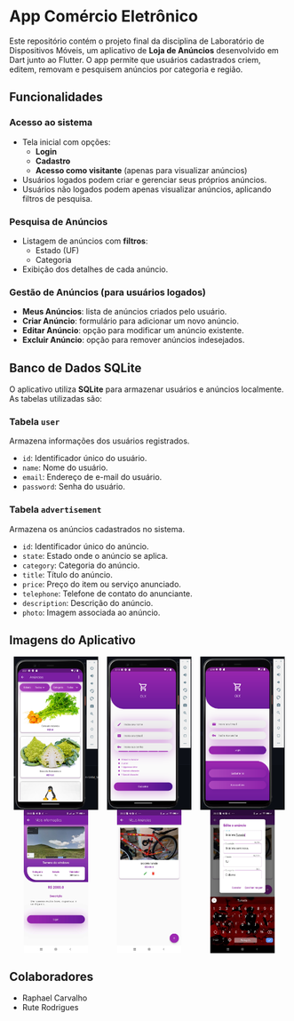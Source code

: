 # App Comércio Eletrônico

Este repositório contém o projeto final da disciplina de Laboratório de Dispositivos Móveis, um aplicativo de **Loja de Anúncios** desenvolvido em Dart junto ao Flutter. O app permite que usuários cadastrados criem, editem, removam e pesquisem anúncios por categoria e região.

## Funcionalidades

### Acesso ao sistema
- Tela inicial com opções:
  - **Login** 
  - **Cadastro** 
  - **Acesso como visitante** (apenas para visualizar anúncios)
- Usuários logados podem criar e gerenciar seus próprios anúncios.
- Usuários não logados podem apenas visualizar anúncios, aplicando filtros de pesquisa.

### Pesquisa de Anúncios
- Listagem de anúncios com **filtros**:
  - Estado (UF)
  - Categoria
- Exibição dos detalhes de cada anúncio.

### Gestão de Anúncios (para usuários logados)
- **Meus Anúncios**: lista de anúncios criados pelo usuário.
- **Criar Anúncio**: formulário para adicionar um novo anúncio.
- **Editar Anúncio**: opção para modificar um anúncio existente.
- **Excluir Anúncio**: opção para remover anúncios indesejados.

## Banco de Dados SQLite
O aplicativo utiliza **SQLite** para armazenar usuários e anúncios localmente. As tabelas utilizadas são:

### Tabela `user`
Armazena informações dos usuários registrados.
- `id`: Identificador único do usuário.
- `name`: Nome do usuário.
- `email`: Endereço de e-mail do usuário.
- `password`: Senha do usuário.

### Tabela `advertisement`
Armazena os anúncios cadastrados no sistema.
- `id`: Identificador único do anúncio.
- `state`: Estado onde o anúncio se aplica.
- `category`: Categoria do anúncio.
- `title`: Título do anúncio.
- `price`: Preço do item ou serviço anunciado.
- `telephone`: Telefone de contato do anunciante.
- `description`: Descrição do anúncio.
- `photo`: Imagem associada ao anúncio.

## Imagens do Aplicativo

<div style="display: flex; justify-content: space-around;">
  <img src="imagens_readme/main_screen.png" width="30%" />
  <img src="imagens_readme/sign_up_screen.png" width="30%" />
  <img src="imagens_readme/login_screen.png" width="30%" />
</div>

<div style="display: flex; justify-content: space-around;">
  <img src="imagens_readme/description_screen.jpg" width="23%" />
  <img src="imagens_readme/my_ads_screen.jpg" width="23%" />
  <img src="imagens_readme/my_ads_dialog.jpg" width="23%" />
</div>


## Colaboradores

- Raphael Carvalho
- Rute Rodrigues
